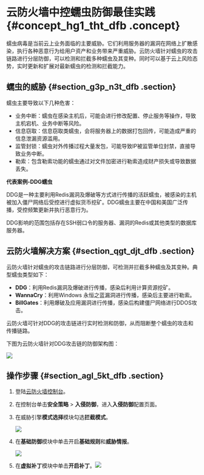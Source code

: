 # 云防火墙中控蠕虫防御最佳实践 {#concept_hg1_tht_dfb .concept}

蠕虫病毒是当前云上业务面临的主要威胁。它们利用服务器的漏洞在网络上扩散感染，执行各种恶意行为给用户资产和业务带来严重威胁。云防火墙针对蠕虫的攻击链路进行分层防御，可以检测和拦截多种蠕虫及其变种。同时可以基于云上风险态势，实时更新和扩展对最新蠕虫的检测和拦截能力。

## 蠕虫的威胁 {#section_g3p_n3t_dfb .section}

蠕虫主要导致以下几种危害：

-   业务中断：蠕虫在感染主机后，可能会进行修改配置、停止服务等操作，导致主机宕机、业务中断等风险。
-   信息窃取：信息窃取类蠕虫，会将服务器上的数据打包回传，可能造成严重的信息泄漏资源滥用。
-   监管封锁：蠕虫对外传播过程大量发包，可能导致IP被监管单位封禁，直接导致业务中断。
-   勒索：包含勒索功能的蠕虫通过对文件加密进行勒索造成财产损失或导致数据丢失。

**代表案例-DDG蠕虫**

DDG是一种主要利用Redis漏洞及爆破等方式进行传播的活跃蠕虫，被感染的主机被加入僵尸网络后受控进行虚拟货币挖矿。DDG蠕虫主要在中国和美国广泛传播，受控频繁更新并执行恶意行为。

DDG影响的范围包括存在SSH弱口令的服务器、漏洞的Redis或其他类型的数据库服务器。

## 云防火墙解决方案 {#section_qgt_djt_dfb .section}

云防火墙针对蠕虫的攻击链路进行分层防御，可检测并拦截多种蠕虫及其变种。典型蠕虫类型如下：

-   **DDG**：利用Redis漏洞及爆破进行传播，感染后利用计算资源挖矿。
-   **WannaCry**：利用Windows 永恒之蓝漏洞进行传播，感染后主要进行勒索。
-   **BillGates**：利用爆破及应用漏洞进行传播，感染后构建僵尸网络进行DDOS攻击。

云防火墙可针对DDG的攻击链进行实时检测和防御，从而阻断整个蠕虫的攻击和传播链路。

下图为云防火墙针对DDG攻击链的防御架构图：

![](http://static-aliyun-doc.oss-cn-hangzhou.aliyuncs.com/assets/img/21415/153711086912040_zh-CN.png)

## 操作步骤 {#section_agl_5kt_dfb .section}

1.  登陆[云防火墙控制台](https://yundun.console.aliyun.com/?p=cfwnext#/overview)。
2.  在控制台单击**安全策略** \> **入侵防御**，进入**入侵防御**配置页面。
3.  在威胁引擎**模式选择**模块勾选**拦截模式**。

    ![](http://static-aliyun-doc.oss-cn-hangzhou.aliyuncs.com/assets/img/21415/153711086912041_zh-CN.png)

4.  在**基础防御**模块中单击开启**基础规则**和**威胁情报**。

    ![](http://static-aliyun-doc.oss-cn-hangzhou.aliyuncs.com/assets/img/21415/153711086912042_zh-CN.png)

5.  在**虚拟补丁**模块中单击**开启补丁**。![](http://static-aliyun-doc.oss-cn-hangzhou.aliyuncs.com/assets/img/21415/153711086912043_zh-CN.png)

